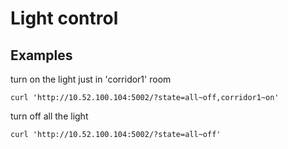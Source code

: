 # Light control

## Examples

turn on the light just in 'corridor1' room
```
curl 'http://10.52.100.104:5002/?state=all~off,corridor1~on'
```

turn off all the light
```
curl 'http://10.52.100.104:5002/?state=all~off'
```
